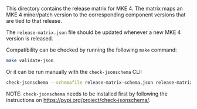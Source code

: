 This directory contains the release matrix for MKE 4. The matrix maps an MKE 4 minor/patch version to the corresponding component versions that are tied to that release.

The `release-matrix.json` file should be updated whenever a new MKE 4 version is released.

Compatibility can be checked by running the following `make` command:

```bash
make validate-json
```

Or it can be run manually with the `check-jsonschema` CLI:

```bash
check-jsonschema --schemafile release-matrix-schema.json release-matrix.json
```

NOTE: `check-jsonschema` needs to be installed first by following the instructions on https://pypi.org/project/check-jsonschema/.